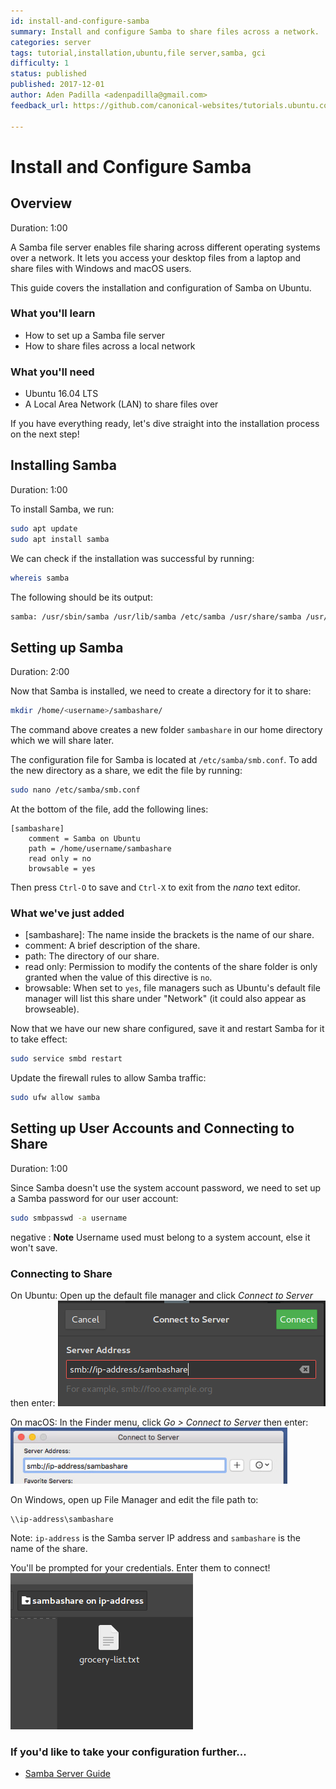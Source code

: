 ```yaml
---
id: install-and-configure-samba
summary: Install and configure Samba to share files across a network.
categories: server
tags: tutorial,installation,ubuntu,file server,samba, gci
difficulty: 1
status: published
published: 2017-12-01
author: Aden Padilla <adenpadilla@gmail.com>
feedback_url: https://github.com/canonical-websites/tutorials.ubuntu.com/issues

---
```


# Install and Configure Samba

## Overview
Duration: 1:00

A Samba file server enables file sharing across different operating systems over a network. It lets you access your desktop files from a laptop and share files with Windows and macOS users.

This guide covers the installation and configuration of Samba on Ubuntu.

### What you'll learn
- How to set up a Samba file server
- How to share files across a local network

### What you'll need
- Ubuntu 16.04 LTS
- A Local Area Network (LAN) to share files over

If you have everything ready, let's dive straight into the installation process on the next step!

## Installing Samba
Duration: 1:00

To install Samba, we run:
```bash
sudo apt update
sudo apt install samba
```
We can check if the installation was successful by running:
```bash
whereis samba
```
The following should be its output:
```bash
samba: /usr/sbin/samba /usr/lib/samba /etc/samba /usr/share/samba /usr/share/man/man7/samba.7.gz /usr/share/man/man8/samba.8.gz
```

## Setting up Samba
Duration: 2:00

Now that Samba is installed, we need to create a directory for it to share:
```bash
mkdir /home/<username>/sambashare/
```
The command above creates a new folder `sambashare` in our home directory which we will share later.

The configuration file for Samba is located at `/etc/samba/smb.conf`. To add the new directory as a share, we edit the file by running:
```bash
sudo nano /etc/samba/smb.conf
```
At the bottom of the file, add the following lines:
```
[sambashare]
    comment = Samba on Ubuntu
    path = /home/username/sambashare
    read only = no
    browsable = yes
```
Then press `Ctrl-O` to save and `Ctrl-X` to exit from the *nano* text editor.


### What we've just added
- [sambashare]: The name inside the brackets is the name of our share.
- comment: A brief description of the share.
- path: The directory of our share.
- read only: Permission to modify the contents of the share folder is only granted when the value of this directive is `no`.
- browsable: When set to `yes`, file managers such as Ubuntu's default file manager will list this share under "Network" (it could also appear as browseable).

Now that we have our new share configured, save it and restart Samba for it to take effect:
```bash
sudo service smbd restart
```

Update the firewall rules to allow Samba traffic:
```bash
sudo ufw allow samba
```

## Setting up User Accounts and Connecting to Share
Duration: 1:00

Since Samba doesn't use the system account password, we need to set up a Samba password for our user account:
```bash
sudo smbpasswd -a username
```

negative
: **Note**
Username used must belong to a system account, else it won't save.

### Connecting to Share
On Ubuntu:
Open up the default file manager and click *Connect to Server* then enter:
![ubuntuctn](images/ubuntuctn.png)

On macOS:
In the Finder menu, click *Go > Connect to Server* then enter:
![macosctn](images/macosctn.png)

On Windows, open up File Manager and edit the file path to:
```address
\\ip-address\sambashare
```
Note: `ip-address` is the Samba server IP address and `sambashare` is the name of the share.

You'll be prompted for your credentials. Enter them to connect!
![Samba](images/end.png)

### If you'd like to take your configuration further...
- [Samba Server Guide](https://help.ubuntu.com/community/Samba/SambaServerGuide)
